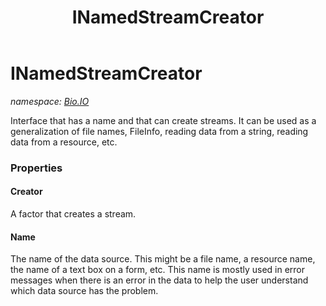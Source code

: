 ﻿---
title: INamedStreamCreator
---

# INamedStreamCreator
_namespace: [Bio.IO](N-Bio.IO.html)_

Interface that has a name and that can create streams. It can be used as a generalization of file names, FileInfo, reading data from a string,
 reading data from a resource, etc.



### Properties

#### Creator
A factor that creates a stream.
#### Name
The name of the data source. This might be a file name, a resource name, the name of a text box on a form, etc. This name is mostly used
 in error messages when there is an error in the data to help the user understand which data source has the problem.

